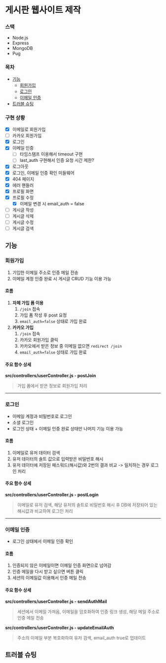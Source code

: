 # 게시판 웹사이트 제작

### 스택
- Node.js
- Express
- MongoDB
- Pug

### 목차
- [기능](#기능)
	- [회원가입](#회원가입)
	- [로그인](#로그인)
	- [이메일 인증](#이메일-인증)
- [트러블 슈팅](#트러블-슈팅)

### 구현 상황
- [x] 이메일로 회원가입
- [ ] 카카오 회원가입
- [x] 로그인
- [x] 이메일 인증
	- [ ] 타임스탬프 이용해서 timeout 구현
	- [ ] last_auth 구현해서 인증 요청 시간 제한?
- [x] 로그아웃
- [x] 로그인, 이메일 인증 확인 미들웨어
- [x] 404 페이지
- [x] 에러 핸들러
- [x] 프로필 화면
- [x] 프로필 수정
	- [x] 이메일 변경 시 email_auth = false
- [ ] 게시글 작성
- [ ] 게시글 삭제
- [ ] 게시글 수정
- [ ] 게시글 검색

## 기능

### 회원가입
1. 기입한 이메일 주소로 인증 메일 전송
2. 이메일 계정 인증 완료 시 게시글 CRUD 기능 이용 가능

#### 흐름
1. **자체 가입 폼 이용**
	1. `/join` 접속
	2. 가입 폼 작성 후 post 요청
	3. `email_auth=false` 상태로 가입 완료
2. **카카오 가입**
	1. `/join` 접속
	2. 카카오 회원가입 클릭
	3. 카카오에서 받은 정보 중 이메일 없으면 `redirect /join`
	4. `email_auth=false` 상태로 가입 완료

#### 주요 함수 상세
**src/controllers/userController.js - postJoin**
> 가입 폼에서 받은 정보로 회원가입 처리

---

### 로그인
- 이메일 계정과 비밀번호로 로그인
- 소셜 로그인
- 로그인 상태 + 이메일 인증 완료 상태만 나머지 기능 이용 가능

#### 흐름
1. 이메일로 유저 데이터 검색
2. 유저 데이터의 솔트 값으로 입력받은 비밀번호 해시
3. 유저 데이터에 저장된 패스워드(해시값)와 2번의 결과 비교 -> 일치하는 경우 로그인 처리

#### 주요 함수 상세
**src/controllers/userController.js - postLogin**
> 이메일로 유저 검색, 해당 유저의 솔트로 비밀번호 해시 후 DB에 저장되어 있는 해시값과 비교하여 로그인 처리

---

### 이메일 인증
- 로그인 상태에서 이메일 인증 확인

#### 흐름
1. 인증되지 않은 이메일이면 이메일 인증 화면으로 넘어감
2. 인증 메일을 다시 받고 싶으면 버튼 클릭
3. 세션의 이메일값 이용해서 인증 메일 전송

#### 주요 함수 상세
**src/controllers/userController.js - sendAuthMail**
> 세션에서 이메일 가져옴, 이메일을 암호화하여 인증 링크 생성, 해당 메일 주소로 인증 메일 전송

**src/controllers/userController.js - updateEmailAuth**
> 주소의 이메일 부분 복호화하여 유저 검색, email_auth true로 업데이트


## 트러블 슈팅